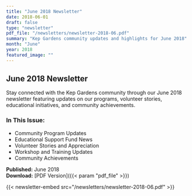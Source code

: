 ```yaml
---
title: "June 2018 Newsletter"
date: 2018-06-01
draft: false
type: "newsletter"
pdf_file: "/newsletters/newsletter-2018-06.pdf"
summary: "Kep Gardens community updates and highlights for June 2018"
month: "June"
year: 2018
featured_image: ""
---
```


## June 2018 Newsletter

Stay connected with the Kep Gardens community through our June 2018 newsletter featuring updates on our programs, volunteer stories, educational initiatives, and community achievements.

### In This Issue:
- Community Program Updates
- Educational Support Fund News
- Volunteer Stories and Appreciation
- Workshop and Training Updates
- Community Achievements

**Published:** June 2018  
**Download:** [PDF Version]({{< param "pdf_file" >}})

{{< newsletter-embed src="/newsletters/newsletter-2018-06.pdf" >}}

